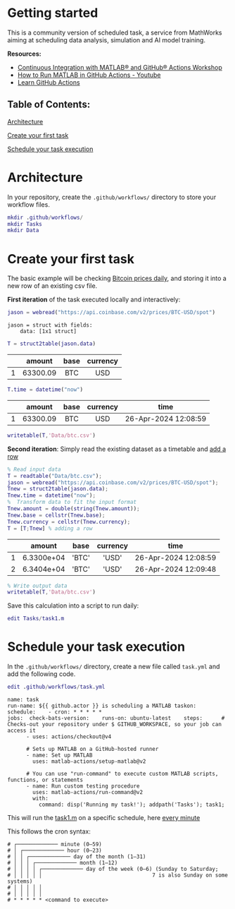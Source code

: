 
# Getting started

This is a community version of scheduled task, a service from MathWorks aiming at scheduling data analysis, simulation and AI model training.


**Resources:**

-  [Continuous Integration with MATLAB® and GitHub® Actions Workshop](https://github.com/mathworks/ci-with-matlab-and-github-actions-workshop) 
-  [How to Run MATLAB in GitHub Actions \- Youtube](https://www.youtube.com/watch?v=Ndp5kBhOXq4)  
-  [Learn GitHub Actions](https://docs.github.com/en/actions/learn-github-actions)  
<a name="beginToc"></a>

## Table of Contents:
[Architecture](#architecture)
 
[Create your first task](#create-your-first-task)
 
[Schedule your task execution](#schedule-your-task-execution)
 
<a name="endToc"></a>

# Architecture

In your repository, create the `.github/workflows/` directory to store your workflow files.

```matlab
mkdir .github/workflows/
mkdir Tasks
mkdir Data
```

# Create your first task

The basic example will be checking [Bitcoin prices daily](https://docs.cloud.coinbase.com/sign-in-with-coinbase/docs/api-prices), and storing it into a new row of an existing csv file.


**First iteration** of the task executed locally and interactively:

```matlab
jason = webread("https://api.coinbase.com/v2/prices/BTC-USD/spot")
```

```matlabTextOutput
jason = struct with fields:
    data: [1x1 struct]

```

```matlab
T = struct2table(jason.data)
```
| |amount|base|currency|
|:--:|:--:|:--:|:--:|
|1|63300.09|BTC|USD|

```matlab
T.time = datetime("now")
```
| |amount|base|currency|time|
|:--:|:--:|:--:|:--:|:--:|
|1|63300.09|BTC|USD|26-Apr-2024 12:08:59|

```matlab
writetable(T,'Data/btc.csv')
```

**Second iteration**: Simply read the existing dataset as a timetable and [add a row](https://www.mathworks.com/help/matlab/matlab_prog/add-and-delete-table-rows.html)

```matlab
% Read input data
T = readtable("Data/btc.csv");
jason = webread("https://api.coinbase.com/v2/prices/BTC-USD/spot");
Tnew = struct2table(jason.data);
Tnew.time = datetime("now");
%  Transform data to fit the input format
Tnew.amount = double(string(Tnew.amount));
Tnew.base = cellstr(Tnew.base);
Tnew.currency = cellstr(Tnew.currency);
T = [T;Tnew] % adding a row
```
| |amount|base|currency|time|
|:--:|:--:|:--:|:--:|:--:|
|1|6.3300e+04|'BTC'|'USD'|26-Apr-2024 12:08:59|
|2|6.3404e+04|'BTC'|'USD'|26-Apr-2024 12:09:48|

```matlab
% Write output data
writetable(T,'Data/btc.csv')
```

Save this calculation into a script to run daily: 

```matlab
edit Tasks/task1.m
```

# Schedule your task execution

In the `.github/workflows/` directory, create a new file called `task.yml` and add the following code.

```matlab
edit .github/workflows/task.yml
```
```
name: task
run-name: ${{ github.actor }} is scheduling a MATLAB taskon:   schedule:    - cron: * * * * *
jobs:  check-bats-version:    runs-on: ubuntu-latest    steps:      # Checks-out your repository under $ GITHUB_WORKSPACE, so your job can access it
      - uses: actions/checkout@v4
      
      # Sets up MATLAB on a GitHub-hosted runner
      - name: Set up MATLAB
        uses: matlab-actions/setup-matlab@v2

      # You can use "run-command" to execute custom MATLAB scripts, functions, or statements
      - name: Run custom testing procedure
        uses: matlab-actions/run-command@v2
        with:
          command: disp('Running my task!'); addpath('Tasks'); task1;
```

This will run the [task1.m](./Tasks/task1.m) on a specific schedule, here [every minute](https://crontab.guru/every-1-minute)


This follows the cron syntax:

```
# ┌───────────── minute (0–59)
# │ ┌───────────── hour (0–23)
# │ │ ┌───────────── day of the month (1–31)
# │ │ │ ┌───────────── month (1–12)
# │ │ │ │ ┌───────────── day of the week (0–6) (Sunday to Saturday;
# │ │ │ │ │                                   7 is also Sunday on some systems)
# │ │ │ │ │
# │ │ │ │ │
# * * * * * <command to execute>

```
